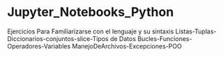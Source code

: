 # Jupyter_Notebooks_Python
Ejercicios Para Familiarizarse con el lenguaje y su sintaxis Listas-Tuplas-Diccionarios-conjuntos-slice-Tipos de Datos
Bucles-Funciones-Operadores-Variables
ManejoDeArchivos-Excepciones-POO

